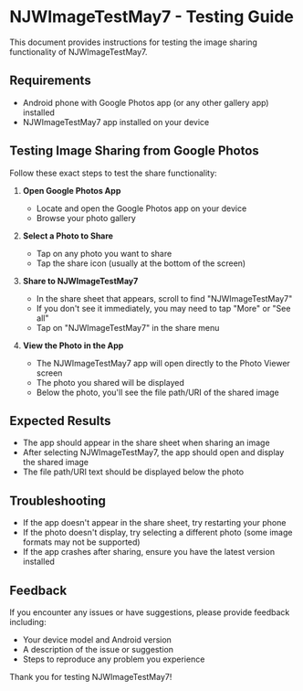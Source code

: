 # NJWImageTestMay7 - Testing Guide

This document provides instructions for testing the image sharing functionality of NJWImageTestMay7.

## Requirements

- Android phone with Google Photos app (or any other gallery app) installed
- NJWImageTestMay7 app installed on your device

## Testing Image Sharing from Google Photos

Follow these exact steps to test the share functionality:

1. **Open Google Photos App**
    - Locate and open the Google Photos app on your device
    - Browse your photo gallery

2. **Select a Photo to Share**
    - Tap on any photo you want to share
    - Tap the share icon (usually at the bottom of the screen)

3. **Share to NJWImageTestMay7**
    - In the share sheet that appears, scroll to find "NJWImageTestMay7"
    - If you don't see it immediately, you may need to tap "More" or "See all"
    - Tap on "NJWImageTestMay7" in the share menu

4. **View the Photo in the App**
    - The NJWImageTestMay7 app will open directly to the Photo Viewer screen
    - The photo you shared will be displayed
    - Below the photo, you'll see the file path/URI of the shared image

## Expected Results

- The app should appear in the share sheet when sharing an image
- After selecting NJWImageTestMay7, the app should open and display the shared image
- The file path/URI text should be displayed below the photo

## Troubleshooting

- If the app doesn't appear in the share sheet, try restarting your phone
- If the photo doesn't display, try selecting a different photo (some image formats may not be
  supported)
- If the app crashes after sharing, ensure you have the latest version installed

## Feedback
If you encounter any issues or have suggestions, please provide feedback including:
- Your device model and Android version
- A description of the issue or suggestion
- Steps to reproduce any problem you experience

Thank you for testing NJWImageTestMay7!